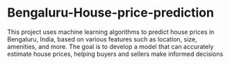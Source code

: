 # Bengaluru-House-price-prediction
This project uses machine learning algorithms to predict house prices in Bengaluru, India, based on various features such as location, size, amenities, and more. The goal is to develop a model that can accurately estimate house prices, helping buyers and sellers make informed decisions
